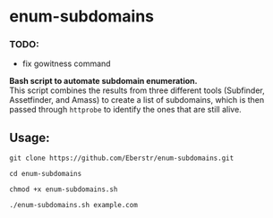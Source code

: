 # enum-subdomains

### TODO:  
- fix gowitness command

**Bash script to automate subdomain enumeration.**  
This script combines the results from three different tools (Subfinder, Assetfinder, and Amass) to create a list of subdomains, which is then 
passed through `httprobe` to identify the ones that are still alive.

## Usage:
```
git clone https://github.com/Eberstr/enum-subdomains.git

cd enum-subdomains

chmod +x enum-subdomains.sh

./enum-subdomains.sh example.com
```
